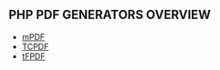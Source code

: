 ## PHP PDF GENERATORS OVERVIEW
- [mPDF](https://mpdf.github.io)
- [TCPDF](https://tcpdf.org)
- [tFPDF](https://github.com/Setasign/tFPDF)
